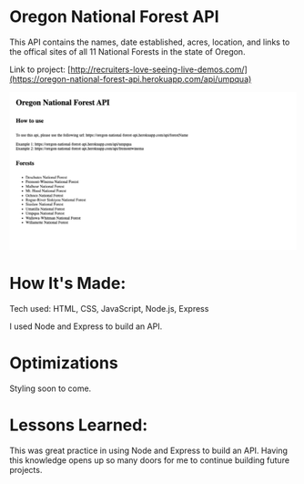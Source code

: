 # Oregon National Forest API
This API contains the names, date established, acres, location, and links to the offical sites of all 11 National Forests in the state of Oregon.

Link to project: [http://recruiters-love-seeing-live-demos.com/](https://oregon-national-forest-api.herokuapp.com/api/umpqua)

![alt tag](css/images/or-for-api.jpg)


# How It's Made:
Tech used: HTML, CSS, JavaScript, Node.js, Express

I used Node and Express to build an API.

# Optimizations
Styling soon to come.

# Lessons Learned:
This was great practice in using Node and Express to build an API. Having this knowledge opens up so many doors for me to continue building future projects.
